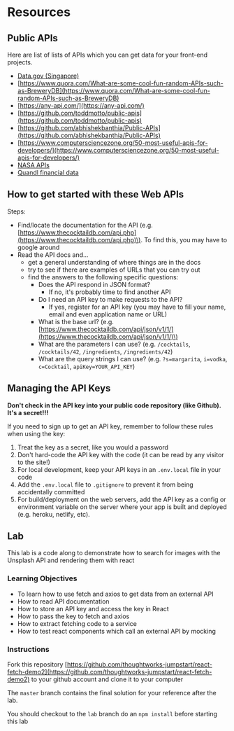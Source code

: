 # Resources

## Public APIs

Here are list of lists of APIs which you can get data for your front-end projects.

* [Data.gov \(Singapore\)](https://data.gov.sg/developer)
* [https://www.quora.com/What-are-some-cool-fun-random-APIs-such-as-BreweryDB](https://www.quora.com/What-are-some-cool-fun-random-APIs-such-as-BreweryDB)
* [https://any-api.com/](https://any-api.com/)
* [https://github.com/toddmotto/public-apis](https://github.com/toddmotto/public-apis)
* [https://github.com/abhishekbanthia/Public-APIs](https://github.com/abhishekbanthia/Public-APIs)
* [https://www.computersciencezone.org/50-most-useful-apis-for-developers/](https://www.computersciencezone.org/50-most-useful-apis-for-developers/)
* [NASA APIs](https://api.nasa.gov/)
* [Quandl financial data](https://github.com/normanjoyner/node-quandl)

## How to get started with these Web APIs

Steps:

* Find/locate the documentation for the API \(e.g. [https://www.thecocktaildb.com/api.php](https://www.thecocktaildb.com/api.php)\). To find this, you may have to google around
* Read the API docs and...
  * get a general understanding of where things are in the docs
  * try to see if there are examples of URLs that you can try out
  * find the answers to the following specific questions:
    * Does the API respond in JSON format?
      * If no, it's probably time to find another API
    * Do I need an API key to make requests to the API?
      * If yes, register for an API key \(you may have to fill your name, email and even application name or URL\)
    * What is the base url? \(e.g. [https://www.thecocktaildb.com/api/json/v1/1/](https://www.thecocktaildb.com/api/json/v1/1/)\)
    * What are the parameters I can use? \(e.g. `/cocktails`, `/cocktails/42`, `/ingredients`, `/ingredients/42`\)
    * What are the query strings I can use? \(e.g. `?s=margarita`, `i=vodka`, `c=Cocktail`, `apiKey=YOUR_API_KEY`\)

## Managing the API Keys

**Don't check in the API key into your public code repository (like Github). It's a secret!!!**

If you need to sign up to get an API key, remember to follow these rules when using the key:

1. Treat the key as a secret, like you would a password
2. Don't hard-code the API key with the code \(it can be read by any visitor to the site!\)
3. For local development, keep your API keys in an `.env.local` file in your code
4. Add the `.env.local` file to `.gitignore` to prevent it from being accidentally committed
5. For build/deployment on the web servers, add the API key as a config or environment variable on the server where your app is built and deployed (e.g. heroku, netlify, etc). 


## Lab
This lab is a code along to demonstrate how to search for images with the Unsplash API and rendering them with react

### Learning Objectives
- To learn how to use fetch and axios to get data from an external API
- How to read API documentation 
- How to store an API key and access the key in React 
- How to pass the key to fetch and axios
- How to extract fetching code to a service
- How to test react components which call an external API by mocking

### Instructions

Fork this repository [https://github.com/thoughtworks-jumpstart/react-fetch-demo2](https://github.com/thoughtworks-jumpstart/react-fetch-demo2) to your github account and clone it to your computer

The `master` branch contains the final solution for your reference after the lab.

You should checkout to the `lab` branch do an `npm install` before starting this lab
